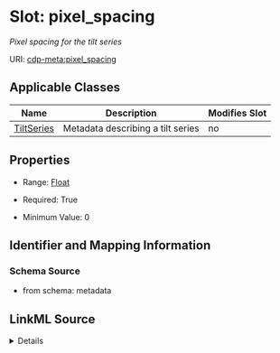 # Slot: pixel_spacing


_Pixel spacing for the tilt series_



URI: [cdp-meta:pixel_spacing](metadatapixel_spacing)



<!-- no inheritance hierarchy -->




## Applicable Classes

| Name | Description | Modifies Slot |
| --- | --- | --- |
[TiltSeries](TiltSeries.md) | Metadata describing a tilt series |  no  |







## Properties

* Range: [Float](Float.md)

* Required: True

* Minimum Value: 0





## Identifier and Mapping Information







### Schema Source


* from schema: metadata




## LinkML Source

<details>
```yaml
name: pixel_spacing
description: Pixel spacing for the tilt series
from_schema: metadata
exact_mappings:
- cdp-common:tiltseries_pixel_spacing
rank: 1000
alias: pixel_spacing
owner: TiltSeries
domain_of:
- TiltSeries
range: float
required: true
inlined: true
inlined_as_list: true
minimum_value: 0
unit:
  symbol: Å/px
  descriptive_name: Angstroms per pixel

```
</details>
